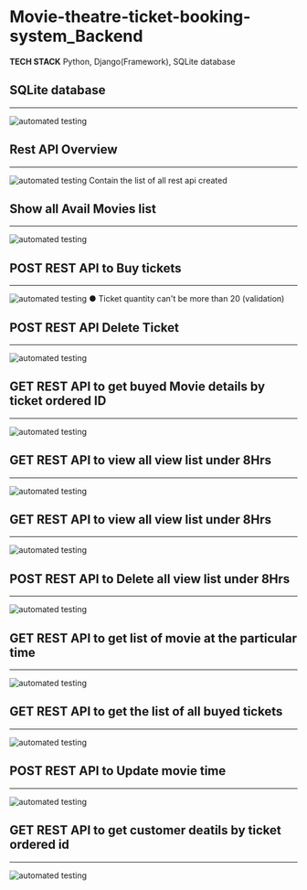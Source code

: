 ﻿# Movie-theatre-ticket-booking-system_Backend
 
 **TECH STACK**
 Python, Django(Framework), SQLite database
 
 ## SQLite database
 ***************************
 ![automated testing](sql.png)
 
 ## Rest API Overview
 ***************************
 ![automated testing](apioverview.png)
 Contain the list of all rest api created
 
 ## Show all Avail Movies list
 ***************************
![automated testing](availmovieslist.png)

## POST REST API to Buy tickets
***************************
![automated testing](buytickets.png)
● Ticket quantity can't be more than 20 (validation)

## POST REST API Delete Ticket
***************************
![automated testing](moviedeletebymovieid.png)

## GET REST API to get buyed Movie details by ticket ordered ID
***************************
![automated testing](moviedetailbymovieid.png)

## GET REST API to view all view list under 8Hrs
***************************
![automated testing](movielistunderhrs.png)

## GET REST API to view all view list under 8Hrs
***************************
![automated testing](movielistunderhrs.png)

## POST REST API to Delete all view list under 8Hrs
***************************
![automated testing](movielistdeleteunder8Hrs.png)

## GET REST API to  get list of movie at the particular time
***************************
![automated testing](movielistwithparticulartime.png)

## GET REST API to get the list of all buyed tickets
***************************
![automated testing](ticketorderdlist.png)

## POST REST API to Update movie time
***************************
![automated testing](updatemoviedetails.png)

## GET REST API to get customer deatils by ticket ordered id
***************************
![automated testing](userdetailsbyticketid.png)
